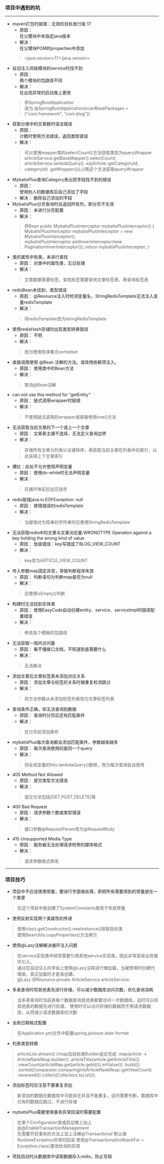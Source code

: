 ### 项目中遇到的坑
***
- maven打包时报错：无效的目标发行版 17
  - 原因：  
    在父模块中未指定java版本
  - 解决：  
    在父模块POM的properties中添加
  > <java.version>17</java.version>
- 自动注入同级模块的service时找不到   
  - 原因：  
    两个模块的包路径不同
  - 解决：  
    在出现异常的启动类上更改
  > @SpringBootApplication  
    改为
    @SpringBootApplication(scanBasePackages = {"com.framework", "com.blog"})
- 获取分类中的文章数时语法错误
  - 原因：  
    计数时使用方法错误，返回类型错误
  - 解决：
  > 可以使用mapper类的selectCount()方法获取类型为queryWrapper  
    articleService.getBaseMapper().selectCount(
    articleService.lambdaQuery()
    .eq(Article::getCategoryId, categoryId)
    .getWrapper()));//用这个方法获取queryWrapper
- MybatisPlus查询Category表出现字段找不到的错误
  - 原因：  
    使用别人的数据库后自己添加了字段
  - 解决：
    删除自己添加的字段
- MybatisPlus分页查询时会返回所有列，即分页不生效
  - 原因：
    未进行分页配置
  - 解决：
  > @Bean
    public MybatisPlusInterceptor mybatisPlusInterceptor() {
      MybatisPlusInterceptor mybatisPlusInterceptor = new MybatisPlusInterceptor();
      mybatisPlusInterceptor.addInnerInterceptor(new PaginationInnerInterceptor());
      return mybatisPlusInterceptor;
    }
- 类的属性中有类，未进行查找
  - 原因：
    对类中的属性类，忘记处理
  - 解决：
  > 文章数据需要标签，查找标签需要查询文章标签表，再查询标签表
- redisBean未找到，类型错误
  - 原因：
    @Resource注入时检测变量名，StringRedisTemplate无法注入变量redisTemplate
  - 解决：
  > 将redisTemplate改为stringRedisTemplate 
- 使用redisHash存储时出现类型转换错误
  - 原因：
    不明
  - 解决：
  > 改为使用有序集合sortedset
- 直接调用使用 @Bean 注解的方法。请改用依赖项注入。
  - 原因：
    使用类中的Bean方法
  - 解决：
  > 取消@Bean注解
- can not use this method for “getEntity“
  - 原因：
    链式调用wrapper时报错
  - 解决：
  > 不使用链式调用的wrapper或直接使用one()方法
- 无法获取当前文章的下一个或上一个文章
  - 原因：
    文章表主键不连续，无法定义查询边界
  - 解决：
  > 存储所有文章为列表以主键排序，再获取当前文章在列表中的索引，以此获得上下文章索引
- 爆红：此处不允许使用声明变量
  - 原因：
    使用do-while时无法声明变量
  - 解决：
  > 在循环体前后加花括号
- redis报错java.io.EOFException: null
  - 原因：
    使用错误的redisTemplate
  - 解决：
  > 当键值对为简单的字符串时应使用StringRedisTemplate
- 无法获取redis中的文章与文章浏览量:WRONGTYPE Operation against a key holding the wrong kind of value
  - 原因：
    低级错误：key写错成了BLOG_VIEW_COUNT
  - 解决：
  > key改为ARTICLE_VIEW_COUNT
- 传入参数map固定非空，导致判断程序失效
  - 原因：
    判断语句为判断map是否为null
  - 解决：
  > 应使用isEmpty()判断
- 构建时无法找到实体类
  - 原因：
    使用EasyCode自动创建entity、service、serviceImpl时路径配置错误
  - 解决：
  > 修改各个模板的包路径
- 无法获取一周内访问量
  - 原因：
    看不懂接口文档，不知道到底需要什么
  - 解决：
  > 无法解决
- 添加文章后文章标签表未添加对应关系
  - 原因：
    添加文章与标签的关系时被重复检测跳过
  - 解决：
  > 将方法参数从未添加标签列表改为文章标签列表
- 查询条件正确，却无法查询到数据
  - 原因：
    查询时分页后还有匹配条件
  - 解决：
  > 在分页前添加条件
- mybatisPlus每次查询都会添加匹配条件，参数越来越多
  - 原因：
    每次查询使用的是同一个query
  - 解决：
  > 将全局变量的this.lambdaQuery()删除，改为每次查询各自使用
- 405 Method Not Allowed
  - 原因：
    提交类型方法错误
  - 解决：
  > 提交方法包括[GET,POST,DELETE]等
- 400 Bad Request
  - 原因：
    请求参数个数或类型错误
  - 解决：
  > 接口参数@RequestParam改为@RequestBody
- 415 Unsupported Media Type
  - 原因：
    服务器无法处理请求附带的媒体格式
  - 解决：
  > 请求参数格式修改
---  
### 项目技巧
- 项目中不应该使用常量，要进行字面值处理，即把所有需要用到的常量放在一个类里
> 在这个项目中我创建了SystemConstants类用于存放常量
- 使用反射实现两个类属性的传递
> 使用clazz.getConstructor().newInstance()获取目标类  
  使用BeanUtils.copyProperties()方法拷贝
- 使用@Lazy注解解决循环注入问题
> 在service实现类中经常需要引用其他service实现类，因此非常容易出现循环引入。    
  通过在自动注入的字段上使用@Lazy注释进行懒加载，当被使用时创建代理类，真正加载时才是真创建。  
  @Lazy
  @Resource
  private ArticleService articleService;
- 多表查询时将其他表先进行存储，可以减少数据库访问次数，优化查询消耗
> 当多表查询时当前表每个数据查询其他表都要访问一次数据库，这时可以将其他表的数据先进行存储，
  使用时可以访问存储的数据而不用请求数据库，从而减少请求数据库的次数
- 全局日期格式配置
> 在Application.yml文件中配置spring.jackson.date-format
- 列表类型转换
> articleList.stream()
  //map加目标类Builder组合完成
  .map(article -> ArticleRankResp.builder()
    .articleTitle(article.getArticleTitle())
    .viewCount(articleMap.get(article.getId()).intValue())
    .build())
  .sorted(Comparator.comparingInt(ArticleRankResp::getViewCount)
  .reversed()).collect(Collectors.toList());
- 添加标签时应注意不要重复添加
> 新添加的数据在数据库中可能存在并且不能重复，这时需要判断，数据库中已有的数据应跳过，不进行存储
- mybatisPlus需要使用事务异常回滚时需要配置
> 在某个Configuration类或启动类上加上@@EnableTransactionManagement  
  在需要开启事务的方法上加上注解@Transactional
  默认报RuntimeException异常时回滚
  使用@Transactional(rollbackFor = Exception.class)更改检测的异常
- 项目启动时从数据库中读取数据存入redis，防止写锁
